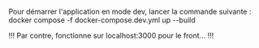 Pour démarrer l'application en mode dev, lancer la commande suivante : 
docker compose -f docker-compose.dev.yml up --build

!!! Par contre, fonctionne sur localhost:3000 pour le front... !!!